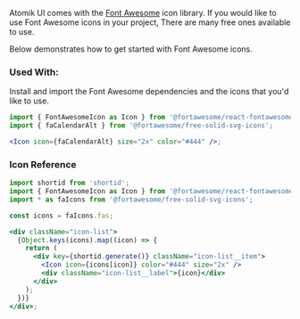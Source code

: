 Atomik UI comes with the <a href="https://fontawesome.com/icons?d=gallery&m=free" target="__blank">Font Awesome</a> icon library. If you would like to use Font Awesome icons in your project, There are many free ones available to use.

Below demonstrates how to get started with Font Awesome icons.

### Used With:

Install and import the Font Awesome dependencies and the icons that you'd like to use.

```jsx
import { FontAwesomeIcon as Icon } from '@fortawesome/react-fontawesome';
import { faCalendarAlt } from '@fortawesome/free-solid-svg-icons';

<Icon icon={faCalendarAlt} size="2x" color="#444" />;
```

### Icon Reference

```jsx
import shortid from 'shortid';
import { FontAwesomeIcon as Icon } from '@fortawesome/react-fontawesome';
import * as faIcons from '@fortawesome/free-solid-svg-icons';

const icons = faIcons.fas;

<div className="icon-list">
  {Object.keys(icons).map((icon) => {
    return (
      <div key={shortid.generate()} className="icon-list__item">
        <Icon icon={icons[icon]} color="#444" size="2x" />
        <div className="icon-list__label">{icon}</div>
      </div>
    );
  })}
</div>;
```
